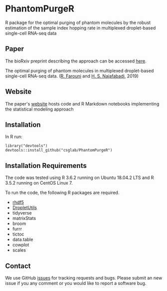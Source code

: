 # PhantomPurgeR
R package for the optimal purging of phantom molecules by the robust estimation of the sample index hopping rate in multiplexed droplet-based single-cell RNA-seq data


Paper
-------

The bioRxiv preprint describing the approach can be accessed [here](https://www.biorxiv.org/content/10.1101/617225v5).

The optimal purging of phantom molecules in multiplexed droplet-based single-cell RNA-seq data. ([R. Farouni](http://rfarouni.github.io/) and [H. S. Najafabadi](http://csg.lab.mcgill.ca/), 2019)


Website
---------

The paper's [website](https://csglab.github.io/PhantomPurgeR/) hosts code and R Markdown notebooks implementing the statistical modeling approach

## Installation

In R run:

```{r}
library("devtools")
devtools::install_github("csglab/PhantomPurgeR")
```

Installation Requirements
----------
The code was tested using R 3.6.2 running on Ubuntu 18.04.2 LTS and R 3.5.2 running on CentOS Linux 7.

To run the code, the following R packages are required.

- [rhdf5](https://www.bioconductor.org/packages/release/bioc/html/rhdf5.html)
- [DropletUtils](https://www.bioconductor.org/packages/release/bioc/html/DropletUtils.html)
- tidyverse
- matrixStats
- broom
- furrr
- tictoc
- data.table
- cowplot
- scales

Contact
---------

We use GitHub [issues](https://github.com/csglab/PhantomPurgeR/issues) for tracking requests and bugs. Please submit an new issue if you any comment or you would like to report a software bug.
